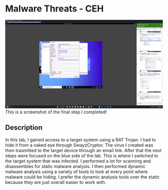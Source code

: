 <h1>Malware Threats - CEH</h1>


![Image Alt](https://github.com/DannyRRios/CEH-Lab-7/blob/714eaa9d696d63aa4e9addb52448da001faf14ee/Lab7-1.png)
This is a screenshot of the final step I completed! 

<h2>Description</h2>
In this lab, I gained access to a target system using a RAT Trojan. I had to hide it from a naked eye through SwayzCryptor. The virus I created was then trasmitted to the target device through an email link. After that the next steps were focused on the blue side of the lab. This is where I switched to the target system that was infected. I performed a lot for scanning and disassembles for static malware analysis. I then performed dynamic malware analysis using a variety of tools to look at every point where malware could be hiding. I prefer the dynamic analysis tools over the static because they are just overall easier to work with.
<br />
